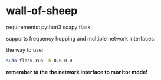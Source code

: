 # wall-of-sheep

requirements:
python3 scapy
flask

supports frequency hopping and multiple network interfaces. 

the way to use:
```bash
sudo flask run -h 0.0.0.0
```
**remember to the the network interface to monitor mode!**
